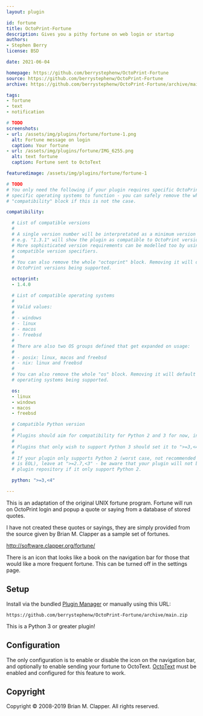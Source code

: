 ```yaml
---
layout: plugin

id: fortune
title: OctoPrint-Fortune
description: Gives you a pithy fortune on web login or startup
authors:
- Stephen Berry
license: BSD

date: 2021-06-04

homepage: https://github.com/berrystephenw/OctoPrint-Fortune
source: https://github.com/berrystephenw/OctoPrint-Fortune
archive: https://github.com/berrystephenw/OctoPrint-Fortune/archive/main.zip

tags:
- fortune
- text 
- notification

# TODO
screenshots:
- url: /assets/img/plugins/fortune/fortune-1.png
  alt: Fortune message on login
  caption: Your fortune
- url: /assets/img/plugins/fortune/IMG_6255.png
  alt: text fortune
  caption: Fortune sent to OctoText

featuredimage: /assets/img/plugins/fortune/fortune-1

# TODO
# You only need the following if your plugin requires specific OctoPrint versions or
# specific operating systems to function - you can safely remove the whole
# "compatibility" block if this is not the case.

compatibility:

  # List of compatible versions
  #
  # A single version number will be interpretated as a minimum version requirement,
  # e.g. "1.3.1" will show the plugin as compatible to OctoPrint versions 1.3.1 and up.
  # More sophisticated version requirements can be modelled too by using PEP440
  # compatible version specifiers.
  #
  # You can also remove the whole "octoprint" block. Removing it will default to all
  # OctoPrint versions being supported.

  octoprint:
  - 1.4.0

  # List of compatible operating systems
  #
  # Valid values:
  #
  # - windows
  # - linux
  # - macos
  # - freebsd
  #
  # There are also two OS groups defined that get expanded on usage:
  #
  # - posix: linux, macos and freebsd
  # - nix: linux and freebsd
  #
  # You can also remove the whole "os" block. Removing it will default to all
  # operating systems being supported.

  os:
  - linux
  - windows
  - macos
  - freebsd

  # Compatible Python version
  #
  # Plugins should aim for compatibility for Python 2 and 3 for now, in which case the value should be ">=2.7,<4".
  #
  # Plugins that only wish to support Python 3 should set it to ">=3,<4".
  #
  # If your plugin only supports Python 2 (worst case, not recommended for newly developed plugins since Python 2
  # is EOL), leave at ">=2.7,<3" - be aware that your plugin will not be allowed to register on the
  # plugin repository if it only support Python 2.

  python: ">=3,<4"

---
```


This is an adaptation of the original UNIX fortune program. Fortune will 
run on OctoPrint login and popup a quote or saying from a database of stored quotes.

I have not created these quotes or sayings, they are simply provided from the
source given by Brian M. Clapper as a sample set of fortunes.

http://software.clapper.org/fortune/

There is an icon that looks like a book on the navigation bar for those that 
would like a more frequent fortune. This can be turned off in the settings page.

## Setup

Install via the bundled [Plugin Manager](https://docs.octoprint.org/en/master/bundledplugins/pluginmanager.html)
or manually using this URL:

    https://github.com/berrystephenw/OctoPrint-Fortune/archive/main.zip

This is a Python 3 or greater plugin!

## Configuration

The only configuration is to enable or disable the icon on the navigation bar, and optionally 
to enable sending your fortune to OctoText. [OctoText](https://plugins.octoprint.org/plugins/OctoText/) must be enabled and configured for
this feature to work.

## Copyright

Copyright © 2008-2019 Brian M. Clapper. All rights reserved.

